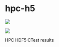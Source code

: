 # hpc-h5

<a href="https://my.cdash.org/index.php?project=HDF5"><img src="https://img.shields.io/badge/dynamic/json?label=Frontier&query=frontier.status&url=https%3A%2F%2Fraw.githubusercontent.com%2Fhyoklee%2Fhpc-h5%2Fshields%2Fshields.json"></img></a>

<a href="https://my.cdash.org/index.php?project=HDF5"><img src="https://img.shields.io/badge/dynamic/json?label=Polaris&query=polaris.status&url=https%3A%2F%2Fraw.githubusercontent.com%2Fhyoklee%2Fhpc-h5%2Fshields%2Fshields.json"></img></a>

HPC HDF5 CTest results
